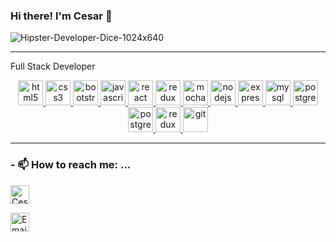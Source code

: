 ### Hi there! I'm Cesar 👋

   
 ![Hipster-Developer-Dice-1024x640](https://user-images.githubusercontent.com/67916064/99156868-3bd0da80-26a3-11eb-8d30-a83f596c9c65.jpg)
 
 ******
 Full Stack Developer 
<p align="center"> 
   <a href="https://www.w3.org/html/" target="_blank"> <img src="https://devicons.github.io/devicon/devicon.git/icons/html5/html5-original-wordmark.svg" alt="html5"             width="40" height="40"/> </a>   
   <a href="https://www.w3schools.com/css/" target="_blank"> <img src="https://devicons.github.io/devicon/devicon.git/icons/css3/css3-original-wordmark.svg" alt="css3"         width="40" height="40"/> </a>
   <a href="https://getbootstrap.com" target="_blank"> <img src="https://devicons.github.io/devicon/devicon.git/icons/bootstrap/bootstrap-plain.svg" alt="bootstrap"             width="40" height="40"/> </a>
   <a href="https://developer.mozilla.org/en-US/docs/Web/JavaScript" target="_blank">
      <img src="https://devicons.github.io/devicon/devicon.git/icons/javascript/javascript-original.svg" alt="javascript" width="40" height="40"/> </a>
   <a href="https://reactjs.org/" target="_blank"> <img src="https://devicons.github.io/devicon/devicon.git/icons/react/react-original-wordmark.svg" alt="react"                 width="40" height="40"/> </a>
   <a href="https://redux.js.org" target="_blank"> <img src="https://devicons.github.io/devicon/devicon.git/icons/redux/redux-original.svg" alt="redux" width="40"               height="40"/> </a>  
   <a href="https://mochajs.org" target="_blank"> <img src="https://www.vectorlogo.zone/logos/mochajs/mochajs-icon.svg" alt="mocha" width="40" height="40"/> </a> 
   <a href="https://nodejs.org" target="_blank"> <img src="https://devicons.github.io/devicon/devicon.git/icons/nodejs/nodejs-original-wordmark.svg" alt="nodejs"               width="40" height="40"/> </a>
   <a href="https://expressjs.com" target="_blank"> <img src="https://devicons.github.io/devicon/devicon.git/icons/express/express-original-wordmark.svg" alt="express"         width="40" height="40"/> </a>
   <a href="https://www.mysql.com/" target="_blank"> <img src="https://devicons.github.io/devicon/devicon.git/icons/mysql/mysql-original-wordmark.svg" alt="mysql"               width="40" height="40"/> </a>
   <a href="https://www.postgresql.org" target="_blank"> <img src="https://devicons.github.io/devicon/devicon.git/icons/postgresql/postgresql-original-wordmark.svg"             alt="postgresql" width="40" height="40"/> </a>
   <a href="https://sequelize.org" target="_blank"> <img src="https://devicon.dev/devicon.git/icons/sequelize/sequelize-original.svg" alt="postgresql" width="40"               height="40"/> </a>  
   <a href="https://www.mongodb.com/" target="_blank"> <img src="https://devicon.dev/devicon.git/icons/mongodb/mongodb-original-wordmark.svg" alt="redux" width="40"             height="40"/> </a>
   <a href="https://git-scm.com/" target="_blank"> <img src="https://www.vectorlogo.zone/logos/git-scm/git-scm-icon.svg" alt="git" width="40" height="40"/> </a> 
</p> 
   
  ******
### - 📫 How to reach me: ...
   <p>
      <a href="https://www.linkedin.com/in/contreras-cesar-alejandro/">
         <img src="https://www.vectorlogo.zone/logos/linkedin/linkedin-icon.svg" alt="Cesar Contreras LinkedIn Profile" height="30" width="30">
      </a>
   </p>  
   <p>
      <a href="mailto:contreras.cesar.al@gmail.com">
         <img alt="Email" src="https://www.vectorlogo.zone/logos/gmail/gmail-icon.svg" height="30" width="30"/>
      </a>  
   </p>
   
    
<!--
**cescontreras/cescontreras** is a ✨ _special_ ✨ repository because its `README.md` (this file) appears on your GitHub profile.

Here are some ideas to get you started:

- 🔭 I’m currently working on ...
- 🌱 I’m currently learning ...
- 👯 I’m looking to collaborate on ...
- 🤔 I’m looking for help with ...
- 💬 Ask me about ...

- 😄 Pronouns: ...
- ⚡ Fun fact: ...
-->

